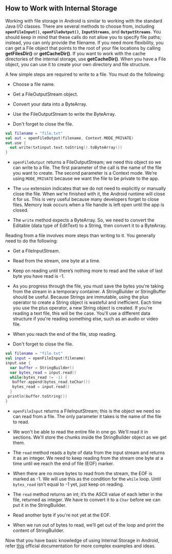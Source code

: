## How to Work with Internal Storage

Working with file storage in Android is similar to working with the standard Java I/O classes. There are several methods to choose from, including **`openFileInput()`**, **`openFileOutput()`**, **`InputStreams`**, and **`OutputStreams`**. You should keep in mind that these calls do not allow you to specify file paths; instead, you can only provide the filename. If you need more flexibility, you can get a File object that points to the root of your file locations by calling **getFilesDir()** or **getCacheDir()**. If you want to work with the cache directories of the internal storage, use **getCacheDir()**. When you have a File object, you can use it to create your own directory and file structure.

A few simple steps are required to write to a file. You must do the following:

* Choose a file name.

* Get a FileOutputStream object.

* Convert your data into a ByteArray.

* Use the FileOutputStream to write the ByteArray. 

* Don't forget to close the file.

```kotlin
val filename = "file.txt"
val out = openFileOutput(filename, Context.MODE_PRIVATE) 
out.use { 
  out.write(txtinput.text.toString().toByteArray()) 
}
```
  
  * `openFileOutput` returns a FileOutputStream; we need this object so we can write to a file. The first parameter of the call is the name of the file you want to create. The second parameter is a Context mode. We’re using `MODE_PRIVATE` because we want the file to be private to the app.

  * The `use` extension indicates that we do not need to explicitly or manually close the file. When we're finished with it, the Android runtime will close it for us. This is very useful because many developers forget to close files. Memory leak occurs when a file handle is left open until the app is closed.

  * The `write` method expects a ByteArray. So, we need to convert the Editable (data type of EditText) to a String, then convert it to a ByteArray.

Reading from a file involves more steps than writing to it. You generally need to do the following:

* Get a FileInputStream.

* Read from the stream, one byte at a time.

* Keep on reading until there’s nothing more to read and the value of last byte you have read is -1.

* As you progress through the file, you must save the bytes you're taking from the stream in a temporary container. A StringBuilder or StringBuffer should be useful. Because Strings are immutable, using the plus operator to create a String object is wasteful and inefficient. Each time you use the plus operator, a new String object is created. If you're reading a text file, this will be the case. You'll use a different data structure if you're reading something else, such as an audio or video file.

* When you reach the end of the file, stop reading.

* Don't forget to close the file.

```kotlin
val filename = "file.txt"
val input = openFileInput(filename) 
input.use {
  var buffer = StringBuilder()
  var bytes_read = input.read() 
  while(bytes_read != -1) { 
   buffer.append(bytes_read.toChar()) 
   bytes_read = input.read() 
  }
 println(buffer.toString()) 
}
```

  * `openFileInput` returns a FileInputStream; this is the object we need so can read from a file. The only parameter it takes is the name of the file to read.
 
  * We won't be able to read the entire file in one go. We'll read it in sections. We'll store the chunks inside the StringBuilder object as we get them.
  
  * The `read` method reads a byte of data from the input stream and returns it as an integer. We need to keep reading from the stream one byte at a time until we reach the end of file (EOF) marker.
  
  * When there are no more bytes to read from the stream, the EOF is marked as -1. We will use this as the condition for the `while` loop. Until `bytes_read` isn’t equal to -1 yet, just keep on reading.

  * The `read` method returns an int; it’s the ASCII value of each letter in the file, returned as integer. We have to convert it to a `Char` before we can put it in the StringBuilder.
  
  * Read another byte if you're not yet at the EOF.
  
  * When we run out of bytes to read, we’ll get out of the loop and print the content of StringBuilder.

Now that you have basic knowledge of using Internal Storage in Android, refer [this](https://developer.android.com/training/data-storage) official documentation for more complex examples and ideas.
